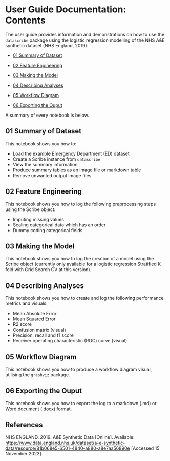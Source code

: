 # User Guide Documentation: Contents

The user guide provides information and demonstrations on how to use the `datascribe` package using the logistic regression modelling of the NHS A&E synthetic dataset (NHS England, 2019).

* [01 Summary of Dataset](./01_summary_of_dataset.ipynb)

* [02 Feature Engineering](./02_feature_engineering_summaries.ipynb)

* [03 Making the Model](./03_making_the_model.ipynb)

* [04 Describing Analyses](./04_describing_analyses.ipynb)

* [05 Workflow Diagram](05_workflow_diagram.ipynb)

* [06 Exporting the Ouput](./06_exporting_output.ipynb)

A summary of every notebook is below.

## 01 Summary of Dataset

This notebook shows you how to:

* Load the example Emergency Department (ED) dataset
* Create a Scribe instance from `datascribe`
* View the summary information
* Produce summary tables as an image file or markdown table
* Remove unwanted output image files

## 02 Feature Engineering

This notebook shows you how to log the following preprocessing steps using the Scribe object:

* Imputing missing values
* Scaling categorical data which has an order
* Dummy coding categorical fields

## 03 Making the Model

This notebook shows you how to log the creation of a model using the Scribe object (currently only available for a logistic regression Stratified K fold with Grid Search CV at this version).

## 04 Describing Analyses

This notebook shows you how to create and log the following performance metrics and visuals:

* Mean Absolute Error
* Mean Squared Error
* R2 score
* Confusion matrix (visual)
* Precision, recall and f1 score
* Receiver operating characteristic (ROC) curve (visual)

## 05 Workflow Diagram

This notebook shows you how to produce a workflow diagram visual, utilising the `graphviz` package.

## 06 Exporting the Ouput

This notebook shows you how to export the log to a markdown (.md) or Word document (.docx) format.

## References

NHS ENGLAND. 2019. A&E Synthetic Data [Online]. Available: https://www.data.england.nhs.uk/dataset/a-e-synthetic-data/resource/81b068e5-6501-4840-a880-a8e7aa56890e [Accessed 15 November 2023].
